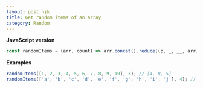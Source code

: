 ```yaml
---
layout: post.njk
title: Get random items of an array
category: Random
---
```


**JavaScript version**

```js
const randomItems = (arr, count) => arr.concat().reduce((p, _, __, arr) => (p[0] < count ? [p[0] + 1, p[1].concat(arr.splice((Math.random() * arr.length) | 0, 1))] : p), [0, []])[1];
```

**Examples**

```js
randomItems([1, 2, 3, 4, 5, 6, 7, 8, 9, 10], 3); // [4, 8, 5]
randomItems(['a', 'b', 'c', 'd', 'e', 'f', 'g', 'h', 'i', 'j'], 4); // ['e', 'c', 'h', 'j']
```
